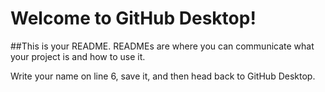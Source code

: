 # Welcome to GitHub Desktop!

##This is your README. READMEs are where you can communicate what your project is and how to use it.

Write your name on line 6, save it, and then head back to GitHub Desktop.
